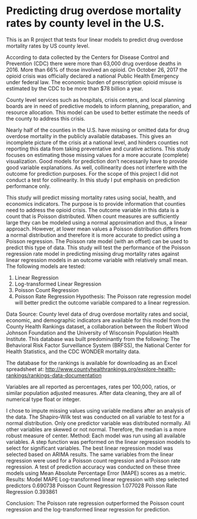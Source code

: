 # Predicting drug overdose mortality rates by county level in the U.S.

This is an R project that tests four linear models to predict drug overdose mortality rates by US county level.

According to data collected by the Centers for Disease Control and Prevention (CDC) there were more than 63,000 drug overdose deaths in 2016. More than 66% of those involved an opioid. On October 26, 2017 the opioid crisis was officially declared a national Public Health Emergency under federal law. The economic burden of prescription opioid misuse is estimated by the CDC to be more than $78 billion a year.

County level services such as hospitals, crisis centers, and local planning boards are in need of predictive models to inform planning, preparation, and resource allocation. This model can be used to better estimate the needs of the county to address this crisis. 

Nearly half of the counties in the U.S. have missing or omitted data for drug overdose mortality in the publicly available databases. This gives an incomplete picture of the crisis at a national level, and hinders counties not reporting this data from taking preventative and curative actions. This study focuses on estimating those missing values for a more accurate (complete) visualization. Good models for prediction don’t necessarily have to provide good variable explanations. As well, collinearity does not interfere with the outcome for prediction purposes. For the scope of this project I did not conduct a test for collinearity.  In this study I put emphasis on prediction performance only. 

This study will predict missing mortality rates using social, health, and economics indicators. The purpose is to provide information that counties need to address the opioid crisis. The outcome variable in this data is a count that is Poisson distributed. When count measures are sufficiently large they can be modeled using a normal approximation and thus, a linear approach. However, at lower mean values a Poisson distribution differs from a normal distribution and therefore it is more accurate to predict using a Poisson regression. The Poisson rate model (with an offset) can be used to predict this type of data. This study will test the performance of the Poisson regression rate model in predicting missing drug mortality rates against linear regression models in an outcome variable with relatively small mean. The following models are tested:

1.	Linear Regression
2.	Log-transformed Linear Regression
3.	Poisson Count Regression
4.	Poisson Rate Regression
Hypothesis: 
The Poisson rate regression model will better predict the outcome variable compared to a linear regression.

Data Source:
County level data of drug overdose mortality rates and social, economic, and demographic indicators are available for this model from the County Health Rankings dataset, a collaboration between the Robert Wood Johnson Foundation and the University of Wisconsin Population Health Institute. This database was built predominantly from the following:  The Behavioral Risk Factor Surveillance System (BRFSS), the National Center for Health Statistics, and the CDC WONDER mortality data.

The database for the rankings is available for downloading as an Excel spreadsheet at: 
http://www.countyhealthrankings.org/explore-health-rankings/rankings-data-documentation

Variables are all reported as percentages, rates per 100,000, ratios, or similar population adjusted measures. After data cleaning, they are all of numerical type float or integer. 

I chose to impute missing values using variable medians after an analysis of the data. The Shapiro-Wilk test was conducted on all variable to test for a normal distribution. Only one predictor variable was distributed normally.  All other variables are skewed or not normal. Therefore, the median is a more robust measure of center. 
Method:
Each model was run using all available variables. A step function was performed on the linear regression models to select for significant variables. The best linear regression model was selected based on ARIMA results. The same variables from the linear regression were used for a Poisson count regression and a Poisson rate regression. A test of prediction accuracy was conducted on these three models using Mean Absolute Percentage Error (MAPE) scores as a metric. 
Results:
 Model	MAPE
Log-transformed linear regression with step selected predictors	0.690738
Poisson Count Regression	1.077028
Poisson Rate Regression	0.393861

Conclusion:
The Poisson rate regression outperformed the Poisson count regression and the log-transformed linear regression for prediction.  

